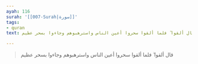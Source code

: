 ```yaml
---
ayah: 116
surah: '[[007-Surah|سورة]]'
tags:
- quran
text: قال ألقوا ۖ فلما ألقوا سحروا أعين الناس واسترهبوهم وجاءوا بسحر عظيم

---
```

> قال ألقوا ۖ فلما ألقوا سحروا أعين الناس واسترهبوهم وجاءوا بسحر عظيم
